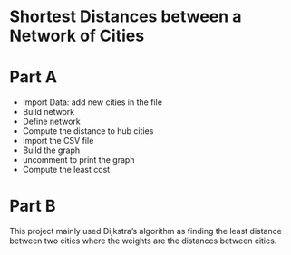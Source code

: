 # Shortest Distances between a Network of Cities

# Part A

- Import Data: add new cities in the file
- Build network
- Define network
- Compute the distance to hub cities
- import the CSV file
- Build the graph
- uncomment to print the graph
- Compute the least cost

# Part B
This project mainly used Dijkstra’s algorithm as finding the least distance between two cities where the weights are the distances between cities.
